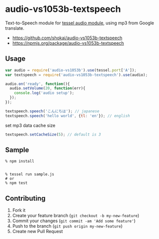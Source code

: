 # audio-vs1053b-textspeech

Text-to-Speech module for [tessel audio module](https://tessel.io/docs/audio), using mp3 from Google translate.

- https://github.com/shokai/audio-vs1053b-textspeech
- https://npmjs.org/package/audio-vs1053b-textspeech


## Usage

```javascript
var audio = require('audio-vs1053b').use(tessel.port['A']);
var textspeech = require('audio-vs1053b-textspeech').use(audio);

audio.on('ready', function(){
  audio.setVolume(20, function(err){
    console.log('audio setup');
  });
});
```

```javascript
textspeech.speech('こんにちは'); // japanese
textspeech.speech('hello world', {tl: 'en'}); // english
```

set mp3 data cache size
```javascript
textspeech.setCacheSize(5); // default is 3
```

## Sample

    % npm install


    % tessel run sample.js
    # or
    % npm test


Contributing
------------
1. Fork it
2. Create your feature branch (`git checkout -b my-new-feature`)
3. Commit your changes (`git commit -am 'Add some feature'`)
4. Push to the branch (`git push origin my-new-feature`)
5. Create new Pull Request
